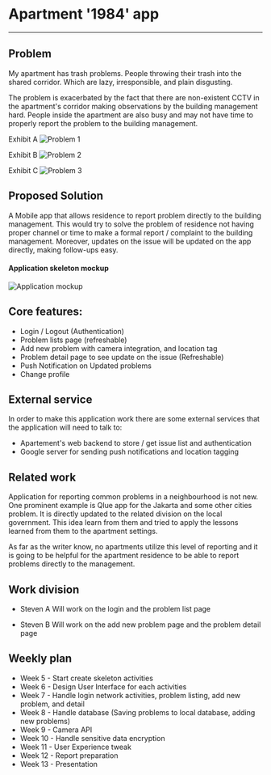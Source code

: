# Apartment '1984' app
---

##  Problem

My apartment has trash problems. People throwing their trash into the shared corridor. Which are lazy, irresponsible, and plain disgusting. 

The problem is exacerbated by the fact that there are non-existent CCTV in the apartment's corridor making observations by the building management hard. People inside the apartment are also busy and may not have time to properly report the problem to the building management.

Exhibit A
![Problem 1](images/problem-1.jpg "Problem 1") 

Exhibit B
![Problem 2](images/problem-2.jpg "Problem 2") 

Exhibit C
![Problem 3](images/problem-3.jpg "Problem 3") 

## Proposed Solution

A Mobile app that allows residence to report problem directly to the building management. This would try to solve the problem of residence not having proper channel or time to make a formal report / complaint to the building management. Moreover, updates on the issue will be updated on the app directly, making follow-ups easy.

#### Application skeleton mockup
![Application mockup](images/skeleton.jpg "Mockup") 


## Core features:

* Login / Logout (Authentication)
* Problem lists page (refreshable)
* Add new problem with camera integration, and location tag
* Problem detail page to see update on the issue (Refreshable)
* Push Notification on Updated problems
* Change profile


## External service

In order to make this application work there are some external services that the application will need to talk to:

* Apartement's web backend to store / get issue list and authentication
* Google server for sending push notifications and location tagging


## Related work

Application for reporting common problems in a neighbourhood is not new. One prominent example is Qlue app for the Jakarta and some other cities problem. It is directly updated to the related division on the local government. This idea learn from them and tried to apply the lessons learned from them to the apartment settings.

As far as the writer know, no apartments utilize this level of reporting and it is going to be helpful for the apartment residence to be able to report problems directly to the management.


## Work division
* Steven A
   Will work on the login and the problem list page

* Steven B
   Will work on the add new problem page and the problem detail page

## Weekly plan

* Week 5 - Start create skeleton activities
* Week 6 - Design User Interface for each activities
* Week 7 - Handle login network activities, problem listing, add new problem, and detail
* Week 8 - Handle database (Saving problems to local database, adding new problems)
* Week 9 - Camera API
* Week 10 - Handle sensitive data encryption
* Week 11 - User Experience tweak
* Week 12 - Report preparation
* Week 13 - Presentation
